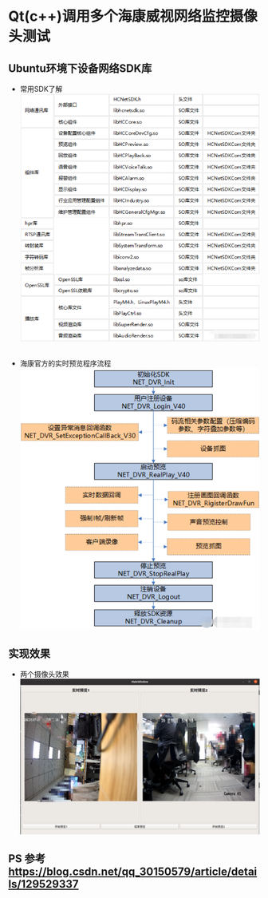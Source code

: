 # Qt(c++)调用多个海康威视网络监控摄像头测试

## Ubuntu环境下设备网络SDK库
* 常用SDK了解
![](./1688455553745.jpg)


## 
* 海康官方的实时预览程序流程
![](./1688455872968.jpg)

## 实现效果
* 两个摄像头效果
![](./1688453385576.jpg)

## PS 参考 https://blog.csdn.net/qq_30150579/article/details/129529337